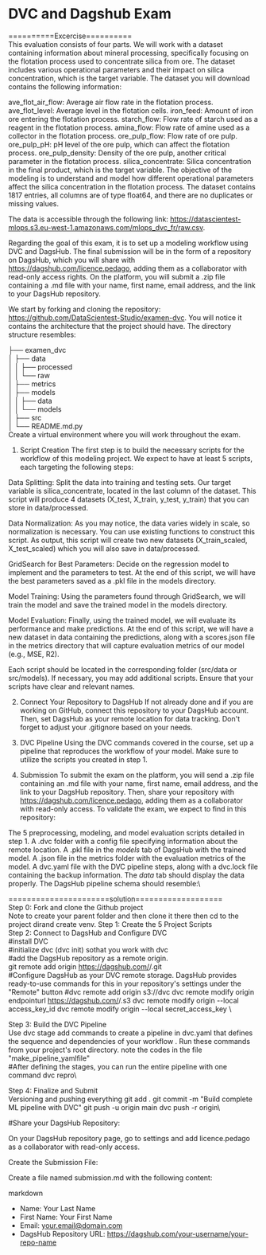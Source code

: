 # DVC and Dagshub Exam
==========Excercise==========\
This evaluation consists of four parts. We will work with a dataset containing information about mineral processing, specifically focusing on the flotation process used to concentrate silica from ore. The dataset includes various operational parameters and their impact on silica concentration, which is the target variable. The dataset you will download contains the following information:

ave_flot_air_flow: Average air flow rate in the flotation process.
ave_flot_level: Average level in the flotation cells.
iron_feed: Amount of iron ore entering the flotation process.
starch_flow: Flow rate of starch used as a reagent in the flotation process.
amina_flow: Flow rate of amine used as a collector in the flotation process.
ore_pulp_flow: Flow rate of ore pulp.
ore_pulp_pH: pH level of the ore pulp, which can affect the flotation process.
ore_pulp_density: Density of the ore pulp, another critical parameter in the flotation process.
silica_concentrate: Silica concentration in the final product, which is the target variable.
The objective of the modeling is to understand and model how different operational parameters affect the silica concentration in the flotation process. The dataset contains 1817 entries, all columns are of type float64, and there are no duplicates or missing values.

The data is accessible through the following link: https://datascientest-mlops.s3.eu-west-1.amazonaws.com/mlops_dvc_fr/raw.csv.

Regarding the goal of this exam, it is to set up a modeling workflow using DVC and DagsHub. The final submission will be in the form of a repository on DagsHub, which you will share with https://dagshub.com/licence.pedago, adding them as a collaborator with read-only access rights. On the platform, you will submit a .zip file containing a .md file with your name, first name, email address, and the link to your DagsHub repository.

We start by forking and cloning the repository: https://github.com/DataScientest-Studio/examen-dvc. You will notice it contains the architecture that the project should have. The directory structure resembles:

├── examen_dvc          
│   ├── data       
│   │   ├── processed      
│   │   └── raw       
│   ├── metrics       
│   ├── models      
│   │   ├── data      
│   │   └── models        
│   ├── src       
│   └── README.md.py       
Create a virtual environment where you will work throughout the exam.
1. Script Creation
The first step is to build the necessary scripts for the workflow of this modeling project. We expect to have at least 5 scripts, each targeting the following steps:

Data Splitting: Split the data into training and testing sets. Our target variable is silica_concentrate, located in the last column of the dataset. This script will produce 4 datasets (X_test, X_train, y_test, y_train) that you can store in data/processed.

Data Normalization: As you may notice, the data varies widely in scale, so normalization is necessary. You can use existing functions to construct this script. As output, this script will create two new datasets (X_train_scaled, X_test_scaled) which you will also save in data/processed.

GridSearch for Best Parameters: Decide on the regression model to implement and the parameters to test. At the end of this script, we will have the best parameters saved as a .pkl file in the models directory.

Model Training: Using the parameters found through GridSearch, we will train the model and save the trained model in the models directory.

Model Evaluation: Finally, using the trained model, we will evaluate its performance and make predictions. At the end of this script, we will have a new dataset in data containing the predictions, along with a scores.json file in the metrics directory that will capture evaluation metrics of our model (e.g., MSE, R2).

Each script should be located in the corresponding folder (src/data or src/models). If necessary, you may add additional scripts. Ensure that your scripts have clear and relevant names.

2. Connect Your Repository to DagsHub
If not already done and if you are working on GitHub, connect this repository to your DagsHub account. Then, set DagsHub as your remote location for data tracking. Don't forget to adjust your .gitignore based on your needs.

3. DVC Pipeline
Using the DVC commands covered in the course, set up a pipeline that reproduces the workflow of your model. Make sure to utilize the scripts you created in step 1.

4. Submission
To submit the exam on the platform, you will send a .zip file containing an .md file with your name, first name, email address, and the link to your DagsHub repository. Then, share your repository with https://dagshub.com/licence.pedago, adding them as a collaborator with read-only access. To validate the exam, we expect to find in this repository:

The 5 preprocessing, modeling, and model evaluation scripts detailed in step 1.
A .dvc folder with a config file specifying information about the remote location.
A .pkl file in the _models_ tab of DagsHub with the trained model.
A .json file in the metrics folder with the evaluation metrics of the model.
A dvc.yaml file with the DVC pipeline steps, along with a dvc.lock file containing the backup information.
The _data_ tab should display the data properly.
The DagsHub pipeline schema should resemble:\

======================solution===================\
Step 0: Fork and clone the Github project\
    Note to create your parent folder and then clone it there then cd to the        project dirand create venv.
Step 1: Create the 5 Project Scripts\
Step 2: Connect to DagsHub and Configure DVC\
#install DVC\
#initialize dvc (dvc init) sothat you work with dvc\
#add the DagsHub repository as a remote origin.\
git remote add origin https://dagshub.com/<your-dagshub-username>/<your-repo-name>.git\
#Configure DagsHub as your DVC remote storage. DagsHub provides ready-to-use commands for this in your repository's settings under the "Remote" button 
#dvc remote add origin s3://dvc
dvc remote modify origin endpointurl https://dagshub.com/<your-dagshub-username>/<your-repo-name>.s3
dvc remote modify origin --local access_key_id <your-token>
dvc remote modify origin --local secret_access_key <your-token>\

 Step 3: Build the DVC Pipeline\
 Use dvc stage add commands to create a pipeline in dvc.yaml that defines the sequence and dependencies of your workflow . Run these commands from your project's root directory. note the codes in the file "make_pipeline_yamlfile"\
#After defining the stages, you can run the entire pipeline with one command 
dvc repro\

Step 4: Finalize and Submit\
Versioning and pushing everything
git add .
git commit -m "Build complete ML pipeline with DVC"
git push -u origin main
dvc push -r origin\

#Share your DagsHub Repository:

On your DagsHub repository page, go to settings and add licence.pedago as a collaborator with read-only access.

Create the Submission File:

Create a file named submission.md with the following content:

markdown
- Name: Your Last Name
- First Name: Your First Name
- Email: your.email@domain.com
- DagsHub Repository URL: https://dagshub.com/your-username/your-repo-name

